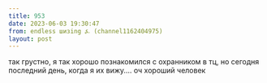```yaml
---
title: 953
date: 2023-06-03 19:30:47
from: endless шизing ⍼ (channel1162404975)
layout: post
---
```


так грустно, я так хорошо познакомился с охранником в тц, но сегодня последний день, когда я их вижу.... оч хороший человек
